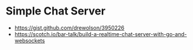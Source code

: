 # Simple Chat Server

  * https://gist.github.com/drewolson/3950226
  * https://scotch.io/bar-talk/build-a-realtime-chat-server-with-go-and-websockets
